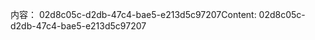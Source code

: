 <span data-ttu-id="97ceb-101">内容： 02d8c05c-d2db-47c4-bae5-e213d5c97207</span><span class="sxs-lookup"><span data-stu-id="97ceb-101">Content: 02d8c05c-d2db-47c4-bae5-e213d5c97207</span></span>